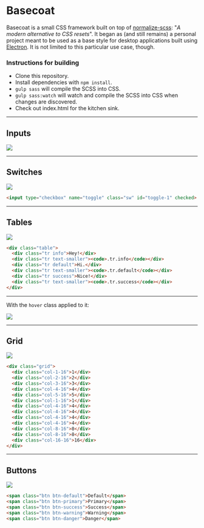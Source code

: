 # Basecoat

Basecoat is a small CSS framework built on top of [normalize-scss](https://github.com/JohnAlbin/normalize-scss): "*A modern alternative to CSS resets*". It began as (and still remains) a personal project meant to be used as a base style for desktop applications built using [Electron](https://electron.atom.io/). It is not limited to this particular use case, though.

### Instructions for building
 - Clone this repository.
 - Install dependencies with `npm install`.
 - `gulp sass` will compile the SCSS into CSS.
 - `gulp sass:watch` will watch and compile the SCSS into CSS when changes are discovered.
 - Check out index.html for the kitchen sink.

---

## Inputs

![](http://i.imgur.com/A3VJh0M.gif)

---

## Switches
![](http://i.imgur.com/fULQRLr.gif)

```html
<input type="checkbox" name="toggle" class="sw" id="toggle-1" checked>
```

---

## Tables

![](http://i.imgur.com/rQEmVkZ.png)

```html
<div class="table">
  <div class="tr info">Hey!</div>
  <div class="tr text-smaller"><code>.tr.info</code></div>
  <div class="tr default">Hi.</div>
  <div class="tr text-smaller"><code>.tr.default</code></div>
  <div class="tr success">Nice!</div>
  <div class="tr text-smaller"><code>.tr.success</code></div>
</div>
```

---

With the `hover` class applied to it:

![](http://i.imgur.com/uuni0Vr.gif)

---

## Grid

![](http://i.imgur.com/5zLQ6oA.png)

```html
<div class="grid">
  <div class="col-1-16">1</div>
  <div class="col-2-16">2</div>
  <div class="col-3-16">3</div>
  <div class="col-4-16">4</div>
  <div class="col-5-16">5</div>
  <div class="col-1-16">1</div>
  <div class="col-4-16">4</div>
  <div class="col-4-16">4</div>
  <div class="col-4-16">4</div>
  <div class="col-4-16">4</div>
  <div class="col-8-16">8</div>
  <div class="col-8-16">8</div>
  <div class="col-16-16">16</div>
</div>
```

---

## Buttons

![](http://i.imgur.com/qi8DCEx.gif)

```html
<span class="btn btn-default">Default</span>
<span class="btn btn-primary">Primary</span>
<span class="btn btn-success">Success</span>
<span class="btn btn-warning">Warning</span>
<span class="btn btn-danger">Danger</span>
```
